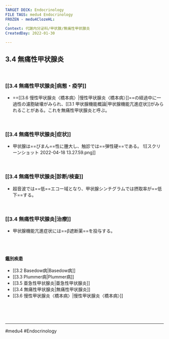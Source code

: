 ```yaml
---
TARGET DECK: Endocrinology
FILE TAGS: medu4 Endocrinology
FROZEN - medu4ClozeHL:
 : 
Context: 代謝内分泌科/甲状腺/無痛性甲状腺炎
CreatedDay: 2022-01-30

---
```


## 3.4 無痛性甲状腺炎

<br>

### [[3.4 無痛性甲状腺炎|病態・疫学]]
* ==[[3.6 慢性甲状腺炎〈橋本病〉|慢性甲状腺炎〈橋本病〉]]==の経過中に一過性の濾胞破壊がみられ、[[3.1 甲状腺機能概論|甲状腺機能亢進症状]]がみられることがある。これを無痛性甲状腺炎と呼ぶ。
<!--ID: 1660001775596-->


<br>

### [[3.4 無痛性甲状腺炎|症状]]
* 甲状腺は==びまん==性に腫大し、触診では==弾性硬==である。
![[スクリーンショット 2022-04-18 13.27.59.png]]
<!--ID: 1643709296050-->


<br>

### [[3.4 無痛性甲状腺炎|診断/検査]]
* 超音波では==低==エコー域となり、甲状腺シンチグラムでは摂取率が==低下==する。
<!--ID: 1643709296057-->


<br>

### [[3.4 無痛性甲状腺炎|治療]]
* 甲状腺機能亢進症状には==β遮断薬==を投与する。
 
<!--ID: 1643709296063-->


<br><br>

#### 鑑別疾患
* [[3.2 Basedow病|Basedow病]]
* [[3.3 Plummer病|Plummer病]]
* [[3.5 亜急性甲状腺炎|亜急性甲状腺炎]]
* [[3.4 無痛性甲状腺炎|無痛性甲状腺炎]]
* [[3.6 慢性甲状腺炎〈橋本病〉|慢性甲状腺炎〈橋本病〉]]


<br><br><br>

---
#medu4 #Endocrinology 